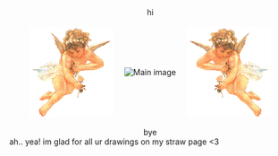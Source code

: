 <div align="center">
<a>hi</a>
</div>
<br>

<div style="display: flex; justify-content: center; align-items: center; gap: 20px; flex-wrap: wrap;">
  <img src="https://github.com/spachka/spachka/blob/main/angelflut.gif?raw=true" alt="Angel left" style="max-width: 30%;">
  <img src="https://github.com/spachka/spachka/blob/main/video5343789698273800913.gif?raw=true" alt="Main image" style="max-width: 30%;">
  <img src="https://github.com/spachka/spachka/blob/main/angelright.gif?raw=true" alt="Angel right" style="max-width: 30%;">
</div>

<br>
<div align="center">
<a>bye</a>
</div>

<div>
  ah.. yea! im glad for all ur drawings on my straw page <3
</div>

